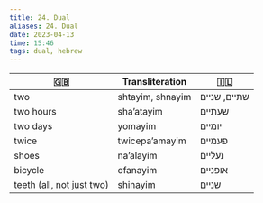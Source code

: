 ```yaml
---
title: 24. Dual
aliases: 24. Dual
date: 2023-04-13
time: 15:46
tags: dual, hebrew
---
```



| 🇬🇧                        | Transliteration  | 🇮🇱           |
| ------------------------- | ---------------- | ------------ |
| two                       | shtayim, shnayim | שתיים, שניים |
| two hours                 | sha’atayim       | שעתיים       |
| two days                  | yomayim          | יומיים       |
| twice                     | twicepa’amayim   | פעמיים       |
| shoes                     | na’alayim        | נעליים       |
| bicycle                   | ofanayim         | אופניים      |
| teeth (all, not just two) | shinayim         | שניים        |